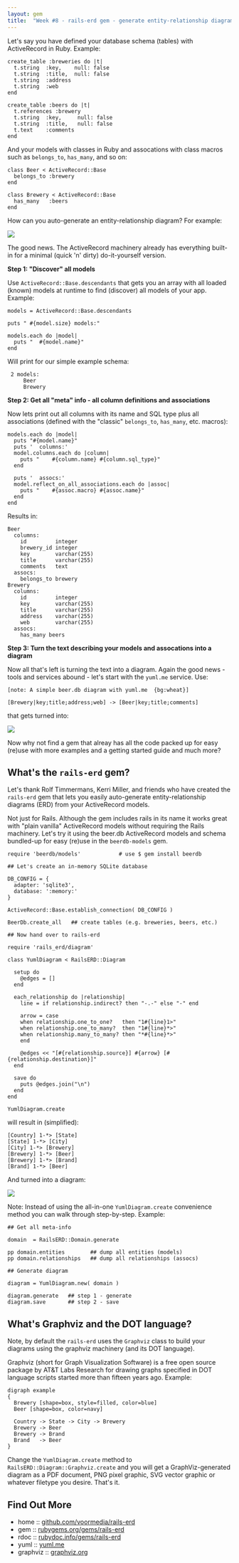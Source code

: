 ```yaml
---
layout: gem
title:  "Week #8 - rails-erd gem - generate entity-relationship diagrams (ERD) for your activerecord models"
---
```



Let's say you have defined your database schema (tables) with ActiveRecord in Ruby.
Example:

~~~
create_table :breweries do |t|
  t.string  :key,    null: false
  t.string  :title,  null: false
  t.string  :address
  t.string  :web
end

create_table :beers do |t|
  t.references :brewery
  t.string  :key,     null: false
  t.string  :title,   null: false
  t.text    :comments
end
~~~

And your models with classes in Ruby and assocations with class macros such as
`belongs_to`, `has_many`, and so on:

~~~
class Beer < ActiveRecord::Base
  belongs_to :brewery
end

class Brewery < ActiveRecord::Base
  has_many   :beers
end
~~~

How can you auto-generate an entity-relationship diagram?  For example:

![](http://planetruby.github.io/gems/i/yuml-beer.png)


The good news. The ActiveRecord machinery already has everything built-in
for a minimal (quick 'n' dirty) do-it-yourself version.


**Step 1: "Discover" all models**

Use `ActiveRecord::Base.descendants` that
gets you an array with all loaded (known) models at runtime
to find (discover) all models of your app. Example:

~~~
models = ActiveRecord::Base.descendants

puts " #{model.size} models:"

models.each do |model|
  puts "  #{model.name}"
end
~~~

Will print for our simple example schema:

~~~
 2 models:
     Beer
     Brewery
~~~

**Step 2: Get all "meta" info - all column definitions and associations** 

Now lets print out all columns with its name and SQL type
plus all associations (defined with the "classic" `belongs_to`, `has_many`, etc. macros):

~~~
models.each do |model|
  puts "#{model.name}"
  puts '  columns:'
  model.columns.each do |column|
    puts "    #{column.name} #{column.sql_type}"
  end

  puts '  assocs:'
  model.reflect_on_all_associations.each do |assoc|
    puts "    #{assoc.macro} #{assoc.name}"
  end
end
~~~

Results in:

~~~
Beer
  columns:
    id         integer
    brewery_id integer
    key        varchar(255)
    title      varchar(255)
    comments   text
  assocs:
    belongs_to brewery
Brewery
  columns:
    id         integer
    key        varchar(255)
    title      varchar(255)
    address    varchar(255)
    web        varchar(255)
  assocs:
    has_many beers
~~~

**Step 3: Turn the text describing your models and assocations into a diagram**

Now all that's left is turning the text into a diagram. Again the good news - tools and services
abound - let's start with the `yuml.me` service. Use:

~~~
[note: A simple beer.db diagram with yuml.me  {bg:wheat}]

[Brewery|key;title;address;web] -> [Beer|key;title;comments]
~~~

that gets turned into:

![](http://planetruby.github.io/gems/i/yuml-beer-i.png)

Now why not find a gem that alreay has all the code packed up for easy (re)use
with more examples and a getting started guide and much more?


## What's the `rails-erd` gem?

Let's thank Rolf Timmermans, Kerri Miller, and friends who have created the `rails-erd` gem that
lets you easily auto-generate
entity-relationship diagrams (ERD) from your ActiveRecord models.

Not just for Rails. Although the gem includes rails in its name
it works great with "plain vanilla" ActiveRecord models without
requiring the Rails machinery.
Let's try it using the beer.db ActiveRecord models and schema
bundled-up for easy (re)use in the `beerdb-models` gem.

~~~
require 'beerdb/models'            # use $ gem install beerdb

## Let's create an in-memory SQLite database

DB_CONFIG = {
  adapter: 'sqlite3',
  database: ':memory:'
}

ActiveRecord::Base.establish_connection( DB_CONFIG )

BeerDb.create_all   ## create tables (e.g. breweries, beers, etc.)

## Now hand over to rails-erd

require 'rails_erd/diagram'

class YumlDiagram < RailsERD::Diagram

  setup do
    @edges = []
  end

  each_relationship do |relationship|
    line = if relationship.indirect? then "-.-" else "-" end
    
    arrow = case 
    when relationship.one_to_one?   then "1#{line}1>"
    when relationship.one_to_many?  then "1#{line}*>"
    when relationship.many_to_many? then "*#{line}*>"
    end

    @edges << "[#{relationship.source}] #{arrow} [#{relationship.destination}]"
  end

  save do
    puts @edges.join("\n")
  end
end

YumlDiagram.create
~~~

will result in (simplified):

~~~
[Country] 1-*> [State]
[State] 1-*> [City]
[City] 1-*> [Brewery]
[Brewery] 1-*> [Beer]
[Brewery] 1-*> [Brand]
[Brand] 1-*> [Beer]
~~~

And turned into a diagram:

![](http://planetruby.github.io/gems/i/yuml-beer-ii.png)


Note: Instead of using the all-in-one `YumlDiagram.create` convenience method
you can walk through step-by-step. Example:

~~~
## Get all meta-info

domain  = RailsERD::Domain.generate

pp domain.entities        ## dump all entities (models)
pp domain.relationships   ## dump all relationships (assocs)

## Generate diagram

diagram = YumlDiagram.new( domain )

diagram.generate   ## step 1 - generate
diagram.save       ## step 2 - save
~~~


## What's Graphviz and the DOT language?

Note, by default the `rails-erd` uses the `Graphviz` class
to build your diagrams using the graphviz machinery (and its DOT language).

Graphviz (short for Graph Visualization Software) is a free open source
package by AT&T Labs Research
for drawing graphs specified in DOT language scripts
started more than fifteen years ago. Example:

~~~
digraph example
{  
  Brewery [shape=box, style=filled, color=blue]
  Beer [shape=box, color=navy]

  Country -> State -> City -> Brewery
  Brewery -> Beer
  Brewery -> Brand
  Brand   -> Beer
}
~~~

Change the `YumlDiagram.create` method to `RailsERD::Diagram::Graphviz.create`
and you will get a GraphViz-generated diagram as a PDF document, PNG pixel graphic,
SVG vector graphic or whatever filetype you desire. That's it.


## Find Out More 

* home     :: [github.com/voormedia/rails-erd](https://github.com/voormedia/rails-erd)
* gem      :: [rubygems.org/gems/rails-erd](https://rubygems.org/gems/rails-erd)
* rdoc     :: [rubydoc.info/gems/rails-erd](http://rubydoc.info/gems/rails-erd)
* yuml     :: [yuml.me](http://yuml.me)
* graphviz :: [graphviz.org](http://graphviz.org)
